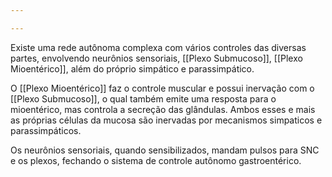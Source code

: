 ```yaml
---

---
```

Existe uma rede autônoma complexa com vários controles das diversas partes, envolvendo neurônios sensoriais, [[Plexo Submucoso]], [[Plexo Mioentérico]], além do próprio simpático e parassimpático.

O [[Plexo Mioentérico]] faz o controle muscular e possui inervação com o [[Plexo Submucoso]], o qual também emite uma resposta para o mioentérico, mas controla a secreção das glândulas. Ambos esses e mais as próprias células da mucosa são inervadas por mecanismos simpaticos e parassimpáticos.

Os neurônios sensoriais, quando sensibilizados, mandam pulsos para SNC e os plexos, fechando o sistema de controle autônomo gastroentérico.